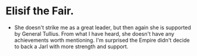 # Elisif the Fair.

- She doesn't strike me as a great leader, but then again she is supported by General Tullius. From what I have heard, she doesn't have any achievements worth mentioning. I'm surprised the Empire didn't decide to back a Jarl with more strength and support.
